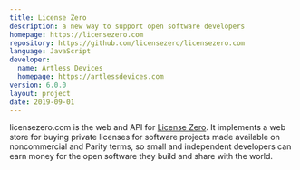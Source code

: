```yaml
---
title: License Zero
description: a new way to support open software developers
homepage: https://licensezero.com
repository: https://github.com/licensezero/licensezero.com
language: JavaScript
developer:
  name: Artless Devices
  homepage: https://artlessdevices.com
version: 6.0.0
layout: project
date: 2019-09-01
---
```


licensezero.com is the web and API for [License Zero](https://licensezero.com).  It implements a web store for buying private licenses for software projects made available on noncommercial and Parity terms, so small and independent developers can earn money for the open software they build and share with the world.
